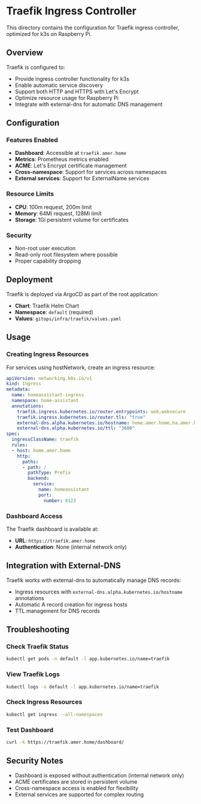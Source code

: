# Traefik Ingress Controller

This directory contains the configuration for Traefik ingress controller, optimized for k3s on Raspberry Pi.

## Overview

Traefik is configured to:
- Provide ingress controller functionality for k3s
- Enable automatic service discovery
- Support both HTTP and HTTPS with Let's Encrypt
- Optimize resource usage for Raspberry Pi
- Integrate with external-dns for automatic DNS management

## Configuration

### Features Enabled
- **Dashboard**: Accessible at `traefik.amer.home`
- **Metrics**: Prometheus metrics enabled
- **ACME**: Let's Encrypt certificate management
- **Cross-namespace**: Support for services across namespaces
- **External services**: Support for ExternalName services

### Resource Limits
- **CPU**: 100m request, 200m limit
- **Memory**: 64Mi request, 128Mi limit
- **Storage**: 1Gi persistent volume for certificates

### Security
- Non-root user execution
- Read-only root filesystem where possible
- Proper capability dropping

## Deployment

Traefik is deployed via ArgoCD as part of the root application:
- **Chart**: Traefik Helm Chart
- **Namespace**: `default` (required)
- **Values**: `gitops/infra/traefik/values.yaml`

## Usage

### Creating Ingress Resources

For services using hostNetwork, create an ingress resource:

```yaml
apiVersion: networking.k8s.io/v1
kind: Ingress
metadata:
  name: homeassistant-ingress
  namespace: home-assistant
  annotations:
    traefik.ingress.kubernetes.io/router.entrypoints: web,websecure
    traefik.ingress.kubernetes.io/router.tls: "true"
    external-dns.alpha.kubernetes.io/hostname: home.amer.home,ha.amer.home
    external-dns.alpha.kubernetes.io/ttl: "3600"
spec:
  ingressClassName: traefik
  rules:
  - host: home.amer.home
    http:
      paths:
      - path: /
        pathType: Prefix
        backend:
          service:
            name: homeassistant
            port:
              number: 8123
```

### Dashboard Access

The Traefik dashboard is available at:
- **URL**: `https://traefik.amer.home`
- **Authentication**: None (internal network only)

## Integration with External-DNS

Traefik works with external-dns to automatically manage DNS records:
- Ingress resources with `external-dns.alpha.kubernetes.io/hostname` annotations
- Automatic A record creation for ingress hosts
- TTL management for DNS records

## Troubleshooting

### Check Traefik Status
```bash
kubectl get pods -n default -l app.kubernetes.io/name=traefik
```

### View Traefik Logs
```bash
kubectl logs -n default -l app.kubernetes.io/name=traefik
```

### Check Ingress Resources
```bash
kubectl get ingress --all-namespaces
```

### Test Dashboard
```bash
curl -k https://traefik.amer.home/dashboard/
```

## Security Notes

- Dashboard is exposed without authentication (internal network only)
- ACME certificates are stored in persistent volume
- Cross-namespace access is enabled for flexibility
- External services are supported for complex routing
